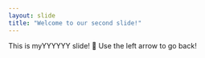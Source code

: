 ```yaml
---
layout: slide
title: "Welcome to our second slide!"
---
```

This is myYYYYYY slide! 🎉
Use the left arrow to go back!
